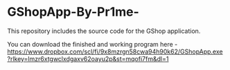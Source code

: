 # GShopApp-By-Pr1me-
This repository includes the source code for the GShop application.

You can download the finished and working program here - https://www.dropbox.com/scl/fi/9x8mzrgn58cwa94h90k62/GShopApp.exe?rlkey=lmzr6xtgwclxdgaxv62oayu2p&st=mqofi7fm&dl=1
